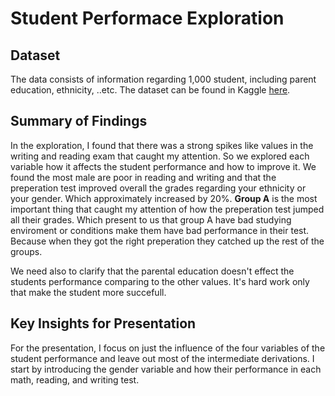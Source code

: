 # Student Performace Exploration

## Dataset

The data consists of information regarding 1,000 student, including
parent education, ethnicity, ..etc. The dataset can be found in Kaggle [here](https://www.kaggle.com/spscientist/students-performance-in-exams).


## Summary of Findings

In the exploration, I found that there was a strong spikes like values in the writing and reading exam that caught my attention. So we explored each variable how it affects the student performance and how to improve it. We found the most male are poor in reading and writing and that the preperation test improved overall the grades regarding your ethnicity or your gender. Which approximately  increased by 20%.
**Group A** is the most important thing that caught my attention of how the preperation test jumped all their grades. Which present to us that group A have bad studying enviroment or conditions make them have bad performance in their test. Because when they got the right preperation they catched up the rest of the groups.

We need also to clarify that the parental education doesn't effect the students performance comparing to the other values. It's hard work only that make the student more succefull.

## Key Insights for Presentation

For the presentation, I focus on just the influence of the four variables of the student performance
and leave out most of the intermediate derivations. I start by introducing the gender variable and how their performance in each math, reading, and writing test.


